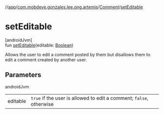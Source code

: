 //[app](../../../index.md)/[com.mobdeve.gonzales.lee.ong.artemis](../index.md)/[Comment](index.md)/[setEditable](set-editable.md)

# setEditable

[androidJvm]\
fun [setEditable](set-editable.md)(editable: [Boolean](https://kotlinlang.org/api/latest/jvm/stdlib/kotlin/-boolean/index.html))

Allows the user to edit a comment posted by them but disallows them to edit a comment created by another user.

## Parameters

androidJvm

| | |
|---|---|
| editable | <code>true</code> if the user is allowed to edit a comment; <code>false</code>, otherwise |
